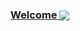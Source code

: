 <h3 align="center">
<a href="https://pedrosantana.com.br">Welcome
<img src="https://github.com/fnky/fnky/raw/fnky/img/website.gif" align="center">
</a>
</h3>
